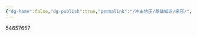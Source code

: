 ```yaml
---
{"dg-home":false,"dg-publish":true,"permalink":"/冲击地压/基础知识/来压/","dgPassFrontmatter":true,"noteIcon":"","created":"2024-06-29T16:30:58.821+08:00","updated":"2024-06-29T16:31:16.182+08:00"}
---
```


54657657